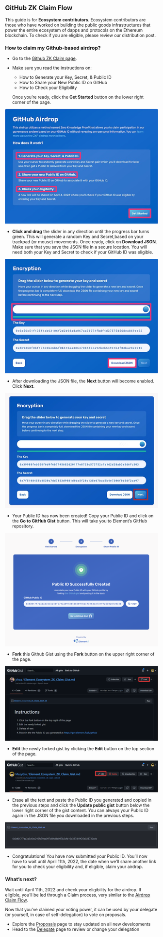 ## GitHub ZK Claim Flow

This guide is for **Ecosystem contributors**. Ecosystem contributors are those who have worked on building the public goods infrastructures that power the entire ecosystem of dapps and protocols on the Ethereum blockchain. To check if you are eligible, please review our distribution post.

### How to claim my Github-based airdrop?

* Go to the [Github ZK Claim page](https://gov.element.fi/zk/github/).

* Make sure you read the instructions on:

	* How to Generate your Key, Secret, & Public ID 
	* How to Share your New Public ID on GitHub
	* How to Check your Eligibility

    Once you’re ready, click the **Get Started** button on the lower right corner of the page.

![](../../.gitbook/assets/guides/github_1.jpeg)

* **Click and drag** the slider in any direction until the progress bar turns green. This will generate a random Key and Secret,based on your trackpad (or mouse) movements. Once ready, click on **Download JSON**. Make sure that you save the JSON file in a secure location. You will need both your Key and Secret to check if your GitHub ID was eligible.

![](../../.gitbook/assets/guides/discord_2.jpeg)

* After downloading the JSON file, the **Next** button will become enabled. Click **Next**.

![](../../.gitbook/assets/guides/discord_3.jpeg)

* Your Public ID has now been created! Copy your Public ID and click on the **Go to GitHub Gist** button. This will take you to Element’s GitHub repository.

![](../../.gitbook/assets/guides/github_4.jpeg)

* **Fork** this Github Gist using the **Fork** button on the upper right corner of the page.

![](../../.gitbook/assets/guides/github_5.png)

* **Edit** the newly forked gist by clicking the **Edit** button on the top section of the page.

![](../../.gitbook/assets/guides/github_6.png)

* Erase all the text and paste the Public ID you generated and copied in the previous steps and click the **Update public gist** button below the lower right corner of the gist content. You can always your Public ID again in the JSON file you downloaded in the previous steps.

![](../../.gitbook/assets/guides/github_7.png)

* Congratulations! You have now submitted your Public ID. You’ll now have to wait until April 11th, 2022, the date when we’ll share another link for you to check your eligibility and, if eligible, claim your airdrop.

### What’s next?

Wait until April 11th, 2022 and check your eligibility for the airdrop. If eligible, you’ll be led through a Claim process, very similar to the [Airdrop Claim Flow](https://docs.element.fi/governance-council/airdrop).

Now that you’ve claimed your voting power, it can be used by your delegate (or yourself, in case of self-delegation) to vote on proposals. 

* Explore the [Proposals](https://gov.element.fi/proposals) page to stay updated on all new developments
* Head to the [Delegate](https://gov.element.fi/delegate) page to review or change your delegation
